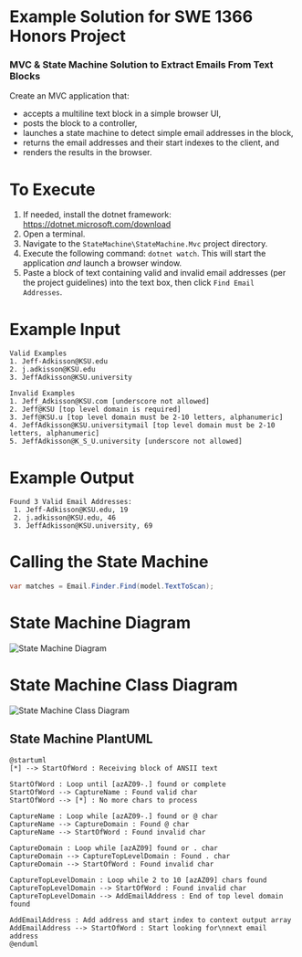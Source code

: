 # Example Solution for SWE 1366 Honors Project
### MVC & State Machine Solution to Extract Emails From Text Blocks

Create an MVC application that:
- accepts a multiline text block in a simple browser UI,
- posts the block to a controller,
- launches a state machine to detect simple email addresses in the block,
- returns the email addresses and their start indexes to the client, and
- renders the results in the browser.

# To Execute

1. If needed, install the dotnet framework: https://dotnet.microsoft.com/download
2. Open a terminal.
3. Navigate to the `StateMachine\StateMachine.Mvc` project directory.
4. Execute the following command: `dotnet watch`. This will start the application _and_ launch a browser window.
5. Paste a block of text containing valid and invalid email addresses (per the project guidelines) into the text box, then click `Find Email Addresses`.

# Example Input

```
Valid Examples
1. Jeff-Adkisson@KSU.edu 
2. j.adkisson@KSU.edu
3. JeffAdkisson@KSU.university

Invalid Examples
1. Jeff_Adkisson@KSU.com [underscore not allowed]
2. Jeff@KSU [top level domain is required]
3. Jeff@KSU.u [top level domain must be 2-10 letters, alphanumeric]
4. JeffAdkisson@KSU.universitymail [top level domain must be 2-10 letters, alphanumeric]
5. JeffAdkisson@K_S_U.university [underscore not allowed]
```

# Example Output

``` 
Found 3 Valid Email Addresses:
 1. Jeff-Adkisson@KSU.edu, 19
 2. j.adkisson@KSU.edu, 46
 3. JeffAdkisson@KSU.university, 69
```

# Calling the State Machine

```csharp
var matches = Email.Finder.Find(model.TextToScan);
```

# State Machine Diagram 

![State Machine Diagram](http://www.plantuml.com/plantuml/svg/bPDHIyCm58NVyolEix0nVNCFig4J1cE24mJd7c9pwyBIt98cS_hhRLg7hN68J-EEyvtxNKWdbPVEXyA8zTa6Wy4LLl6Fk_oHdS8OzvIHtclxYXV3sGwSOxfSpUVmTF12zCCBvXB1UcsmbX_Jfz7bOBX1pi4gi4F6HMd8Ku-AAwzbwOEZfIoeRhbjydjfj4AsbIw9HzCnbeo27JMH2fvHEiwegeJerRLIRrjjw5UfILFGPRfADrn8ROzIfy9TmMDKsyu5ucTTAjLH6hPGZ-bAFN2ve3sPljnfx6yzaJIddXVmZFFHjsz4gzOwuV-n_3GwLMfM3wR-TLHLDJwhOSxXkOI9OQWstKg818WLa5-JhE7cjKDRHOTuJiOslcDmy6NmaCx9zwGbkQATO9XtySF8sJrR6sieOiTzOa9MXS9y0W00)

# State Machine Class Diagram

![State Machine Class Diagram](https://www.plantuml.com/plantuml/svg/jLJBYjj04BphA_gucx0_O8IoYR89XcGJi267aCDurBO6HjDYr3A6ZVyzhV6C7xBm9TW7FRfALTLbeUUEbUU-iPd5DGCJUBEf6IhZKRCXbschkWvASemxXhSCvFS-tJyCXoKjj7ApZhrncm-FaV5TiQwnWndCNrpVe5ShYtcO5f3d6-IYYDHvLrBJMcGKzeh8Zl2oznuT_wJE3964P1mdZfoxQsvPAwyqenUobkkHuiUg2aaU7WNVagcEywro6fFJ65uWH_t5KDlSLRWxSVPPBEkB4M2mb7BPQCcOQdixJFQ14ifBjOdAeRBVVqJ84ICmjK3hg2Rm8ZmBDTeMlQ20EzIz40THX4RfsZXC8OBOqVYbKSRArXu5ci71T5JAQQVBXYLFpF3kwUcWcsM2eryhZJ0VSc5q-ehyAbk5qT1CHBDzJ1Nk9CT5dXHo2dpGv49FyOrBhrUUqnQzDnKMnGtNSFwaEeJyhuIVSiZKIkfGcY55J8yS_xN4sDzm2XV99acSRrsgbdkFdqcyNTAUWEwmyON-HAPNrPos7GFtooFgKmqjgVs6MxGtcagKUpUMVAwRauFd7-jVvAkKy0hulrpdRl6xjAI1ElASWk_GoDbUOtmwG_QChkeR-my0)

## State Machine PlantUML

```plantuml
@startuml
[*] --> StartOfWord : Receiving block of ANSII text

StartOfWord : Loop until [azAZ09-.] found or complete
StartOfWord --> CaptureName : Found valid char
StartOfWord --> [*] : No more chars to process

CaptureName : Loop while [azAZ09-.] found or @ char
CaptureName --> CaptureDomain : Found @ char
CaptureName --> StartOfWord : Found invalid char

CaptureDomain : Loop while [azAZ09] found or . char
CaptureDomain --> CaptureTopLevelDomain : Found . char
CaptureDomain --> StartOfWord : Found invalid char

CaptureTopLevelDomain : Loop while 2 to 10 [azAZ09] chars found
CaptureTopLevelDomain --> StartOfWord : Found invalid char
CaptureTopLevelDomain --> AddEmailAddress : End of top level domain found

AddEmailAddress : Add address and start index to context output array
AddEmailAddress --> StartOfWord : Start looking for\nnext email address
@enduml

```